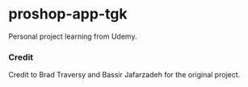 # proshop-app-tgk

Personal project learning from Udemy.

### Credit

Credit to Brad Traversy and Bassir Jafarzadeh for the original project.
